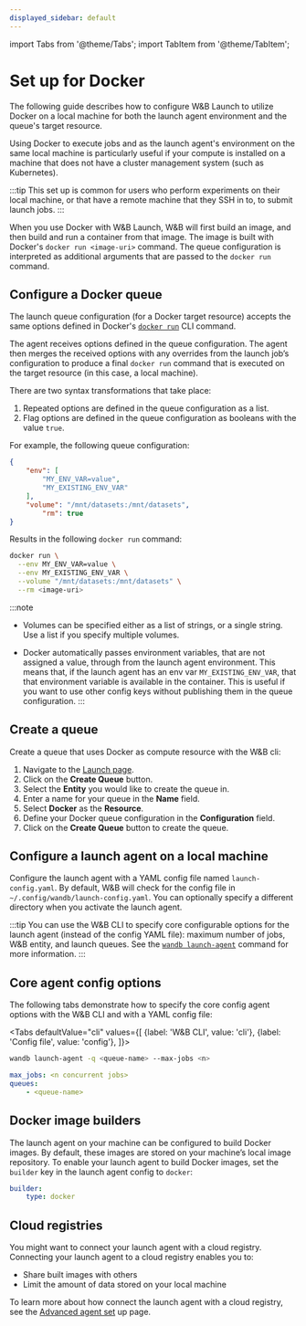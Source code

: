 ```yaml
---
displayed_sidebar: default
---
```

import Tabs from '@theme/Tabs';
import TabItem from '@theme/TabItem';

# Set up for Docker
The following guide describes how to configure W&B Launch to utilize Docker on a local machine for both the launch agent environment and the queue's target resource.

Using Docker to execute jobs and as the launch agent's environment on the same local machine is particularly useful if your compute is installed on a machine that does not have a cluster management system (such as Kubernetes). 

:::tip
This set up is common for users who perform experiments on their local machine, or that have a remote machine that they SSH in to, to submit launch jobs. 
:::

When you use Docker with W&B Launch, W&B will first build an image, and then build and run a container from that image. The image is built with Docker's `docker run <image-uri>` command. The queue configuration is interpreted as additional arguments that are passed to the `docker run` command.

<!-- Future: Insert diagram -->

## Configure a Docker queue

<!-- The launch queue configuration for a Docker target compute resource accepts the same options defined for the [docker run command](https://www.notion.so/Set-up-for-Docker-e784819393af47e3bba43c648abc67cb?pvs=21). W&B Launch will take the launch queue's configuration you define and reformat it execute the `docker run` command. There are two transformations that take place: -->

The launch queue configuration (for a Docker target resource) accepts the same options defined in Docker's [`docker run`](../../ref/cli/wandb-docker-run.md) CLI command.

The agent receives options defined in the queue configuration. The agent then merges the received options with any overrides from the launch job’s configuration to produce a final `docker run` command that is executed on the target resource (in this case, a local machine).

There are two syntax transformations that take place:

1. Repeated options are defined in the queue configuration as a list.
2. Flag options are defined in the queue configuration as booleans with the value `true`.

For example, the following queue configuration:

```json 
{
    "env": [
        "MY_ENV_VAR=value",
        "MY_EXISTING_ENV_VAR"
    ],
    "volume": "/mnt/datasets:/mnt/datasets",
		"rm": true
}
```

Results in the following `docker run` command:

```bash
docker run \
  --env MY_ENV_VAR=value \
  --env MY_EXISTING_ENV_VAR \
  --volume "/mnt/datasets:/mnt/datasets" \
  --rm <image-uri>
```

:::note
* Volumes can be specified either as a list of strings, or a single string. Use a list if you specify multiple volumes.

* Docker automatically passes environment variables, that are not assigned a value, through from the launch agent environment. This means that, if the launch agent has an env var `MY_EXISTING_ENV_VAR`, that that environment variable is available in the container. This is useful if you want to use other config keys without publishing them in the queue configuration.
:::

## Create a queue

Create a queue that uses Docker as compute resource with the W&B cli:

1. Navigate to the [Launch page](https://wandb.ai/launch).
2. Click on the **Create Queue** button.
3. Select the **Entity** you would like to create the queue in.
4. Enter a name for your queue in the **Name** field.
5. Select **Docker** as the **Resource**.
6. Define your Docker queue configuration in the **Configuration** field.
7. Click on the **Create Queue** button to create the queue.


## Configure a launch agent on a local machine 

Configure the launch agent with a YAML config file named `launch-config.yaml`. By default, W&B will check for the config file in `~/.config/wandb/launch-config.yaml`. You can optionally specify a different directory when you activate the launch agent.

:::tip
You can use the W&B CLI to specify core configurable options for the launch agent (instead of the config YAML file): maximum number of jobs, W&B entity, and launch queues. See the [`wandb launch-agent`](../../ref/cli/wandb-launch-agent.md) command for more information.
:::

## Core agent config options

The following tabs demonstrate how to specify the core config agent options with the W&B CLI and with a YAML config file:

<Tabs
  defaultValue="cli"
  values={[
    {label: 'W&B CLI', value: 'cli'},
    {label: 'Config file', value: 'config'},
  ]}>
  <TabItem value="cli">

```bash
wandb launch-agent -q <queue-name> --max-jobs <n>
```

  </TabItem>
  <TabItem value="config">

```yaml title="launch-config.yaml"
max_jobs: <n concurrent jobs>
queues:
	- <queue-name>
```

  </TabItem>
</Tabs>

## Docker image builders 
The launch agent on your machine can be configured to build Docker images. By default, these images are stored on your machine’s local image repository. To enable your launch agent to build Docker images, set the `builder` key in the launch agent config to `docker`:

```yaml title="launch-config.yaml"
builder:
	type: docker
```

## Cloud registries 
You might want to connect your launch agent with a cloud registry. Connecting your launch agent to a cloud registry enables you to:
* Share built images with others
* Limit the amount of data stored on your local machine 

To learn more about how connect the launch agent with a cloud registry, see the [Advanced agent set](./setup-agent-advanced.md) up page. 

